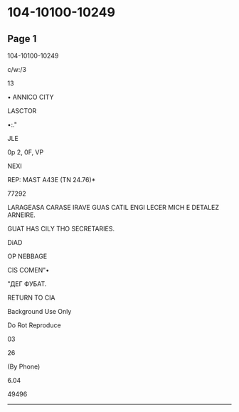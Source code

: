 # 104-10100-10249

## Page 1

104-10100-10249

c/w:/3

13

• ANNICO CITY

LASCTOR

•:."

JLE

0p 2, 0F, VP

NEXI

REP: MAST A43E (TN 24.76)*

77292

LARAGEASA CARASE IRAVE GUAS CATIL ENGI LECER MICH E DETALEZ ARNEIRE.

GUAT HAS CILY THO SECRETARIES.

DiAD

OP NEBBAGE

CIS COMEN"•

"ДЕГ ФУБАТ.

RETURN TO CIA

Background Use Only

Do Rot Reproduce

03

26

(By Phone)

6.04

49496

---

